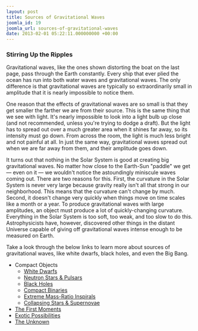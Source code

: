 ```yaml
---
layout: post
title: Sources of Gravitational Waves
joomla_id: 19
joomla_url: sources-of-gravitational-waves
date: 2013-02-01 05:22:11.000000000 +00:00
---
```

<h3>Stirring Up the Ripples</h3>
<p>Gravitational waves, like the ones shown distorting the boat on the last page, pass through the Earth constantly. Every ship that ever plied the ocean has run into both water waves and gravitational waves. The only difference is that gravitational waves are typically so extraordinarily small in amplitude that it is nearly impossible to notice them.</p>
<p>One reason that the effects of gravitational waves are so small is that they get smaller the farther we are from their source. This is the same thing that we see with light. It's nearly impossible to look into a light bulb up close (and not recommended, unless you're trying to dodge a draft). But the light has to spread out over a much greater area when it shines far away, so its intensity must go down. From across the room, the light is much less bright and not painful at all. In just the same way, gravitational waves spread out when we are far away from them, and their amplitude goes down.</p>
<p>It turns out that nothing in the Solar System is good at creating big gravitational waves. No matter how close to the Earth-Sun "paddle" we get — even on it — we wouldn't notice the astoundingly miniscule waves coming out. There are two reasons for this. First, the curvature in the Solar System is never very large because gravity really isn't all that strong in our neighborhood. This means that the curvature can't change by much. Second, it doesn't change very quickly when things move on time scales like a month or a year. To produce gravitational waves with large amplitudes, an object must produce a lot of quickly-changing curvature. Everything in the Solar System is too soft, too weak, and too slow to do this. Astrophysicists have, however, discovered other things in the distant Universe capable of giving off gravitational waves intense enough to be measured on Earth.</p>
<p>Take a look through the below links to learn more about sources of gravitational waves, like white dwarfs, black holes, and even the Big Bang.</p>
<ul>
<li>Compact Objects
<ul>
<li><a href="the-science-compact-objects/compact-objects/white-dwarfs" title="White Dwarfs">White Dwarfs</a></li>
<li><a href="the-science-compact-objects/compact-objects/neutron-stars-and-pulsars" title="Neutron Stars &amp; Pulsars"><span class="no-tooltip">Neutron Stars</span> &amp; <span class="no-tooltip">Pulsars</span></a></li>
<li><a href="the-science-compact-objects/compact-objects/black-holes" title="Black Holes">Black Holes</a></li>
<li><a href="the-science-compact-objects/compact-objects/compact-binaries" title="Compact Binaries"><span class="no-tooltip">Compact Binaries</span></a></li>
<li><a href="the-science-compact-objects/compact-objects/extreme-mass-ratio-inspirals" title="Extreme Mass-Ratio Inspirals">Extreme Mass-Ratio Inspirals</a></li>
<li><a href="the-science-compact-objects/compact-objects/collapsing-stars-and-supernovae" title="Collapsing Stars &amp; Supernovae">Collapsing Stars &amp; <span class="no-tooltip">Supernovae</span></a></li>
</ul>
</li>
<li><a href="the-physics-sources/gravitational-wave-astronomy/sources-of-gravitational-waves/the-first-moments" title="The First Moments">The First Moments</a></li>
<li><a href="the-physics-sources/gravitational-wave-astronomy/sources-of-gravitational-waves/exotic-possibilities" title="Exotic Possibilities">Exotic Possibilities</a></li>
<li><a href="the-physics-sources/gravitational-wave-astronomy/sources-of-gravitational-waves/the-unknown" title="The Unknown">The Unknown</a></li>
</ul>
